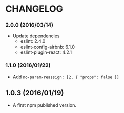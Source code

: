 # CHANGELOG

### 2.0.0 (2016/03/14)

* Update dependencies
  * eslint: 2.4.0
  * eslint-config-airbnb: 6.1.0
  * eslint-plugin-react: 4.2.1

### 1.1.0 (2016/01/22)

* Add `no-param-reassign: [2, { "props": false }]`

## 1.0.3 (2016/01/19)

* A first npm published version.
